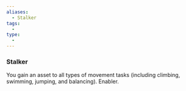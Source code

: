 ```yaml
---
aliases:
  - Stalker
tags:
  - 
type:
  - 
---
```

### Stalker

You gain an asset to all types of movement tasks (including climbing, swimming, jumping, and balancing). Enabler.